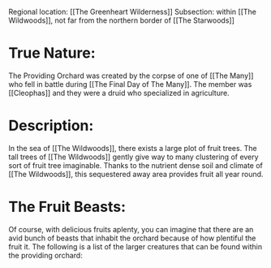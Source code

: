 Regional location: [[The Greenheart Wilderness]]
Subsection: within [[The Wildwoods]], not far from the northern border of [[The Starwoods]]
# True Nature:
The Providing Orchard was created by the corpse of one of [[The Many]] who fell in battle during [[The Final Day of The Many]]. The member was [[Cleophas]] and they were a druid who specialized in agriculture. 
# Description:
In the sea of [[The Wildwoods]], there exists a large plot of fruit trees. The tall trees of [[The Wildwoods]] gently give way to many clustering of every sort of fruit tree imaginable. Thanks to the nutrient dense soil and climate of [[The Wildwoods]], this sequestered away area provides fruit all year round.
# The Fruit Beasts:
Of course, with delicious fruits aplenty, you can imagine that there are an avid bunch of beasts that inhabit the orchard because of how plentiful the fruit it. The following is a list of the larger creatures that can be found within the providing orchard:

